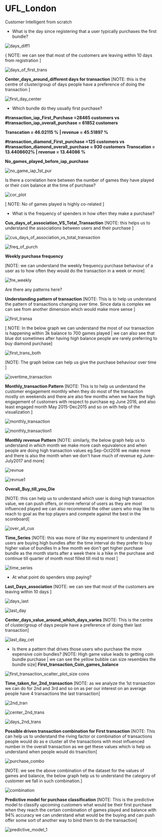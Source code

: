 # UFL_London
Customer Intelligent from scratch

- What is the day since registering that a user typically purchases the first bundle?

![days_diff1](https://user-images.githubusercontent.com/5808185/35792832-0c91757e-0a75-11e8-8226-01e4f28fc0d5.PNG)

{ NOTE: we can see that most of the customers are leaving within 10 days from registration ]

![days_of_first_trans](https://user-images.githubusercontent.com/5808185/35792774-c0e56dec-0a74-11e8-9861-282d4c0c9e74.PNG)


**Center_days_around_different days for transaction** [NOTE: this is the centre of cluster/group of days people have a preference of doing the transaction ]

![first_day_center](https://user-images.githubusercontent.com/5808185/35806640-367e412e-0aa6-11e8-918b-947d42a30d46.PNG)

- Which bundle do they usually first purchase? 

**#transaction_iap_First_Purchase =28465 customers vs #transaction_iap_overall_purchase = 61852 customers**

**Transcation = 46.02115 % | revenue = 45.51897 %** 

 **#transaction_diamond_First_purchase =125 customers vs #transaction_diamond_overall_purchase = 930 customers**
 **Transcation = 13.4408602% | revenue = 13.44086 %**
 
**No_games_played_before_iap_purchase**

![no_game_iap_1st_pur](https://user-images.githubusercontent.com/5808185/35796671-4c5084bc-0a83-11e8-9b6d-d60ce87f7431.PNG)


Is there a correlation here between the number of games they have played or their coin balance at the time of purchase?

![cor_plot](https://user-images.githubusercontent.com/5808185/35807923-34fc04c2-0aaa-11e8-8285-82a04a1376eb.png)

[ NOTE: No of games played is highly co-related ]

- What is the frequency of spenders in how often they make a purchase?

**Cus_days_of_association_VS_Total_Transaction** [NOTE: this helps us to understand the associations between users and their purchase
]

![cus_days_of_association_vs_total_transaction](https://user-images.githubusercontent.com/5808185/35808763-dc03b9de-0aac-11e8-9127-0a9dc7914644.png)

![freq_of_purch](https://user-images.githubusercontent.com/5808185/35794316-46e1aaf4-0a7b-11e8-88e4-08f012fd53a0.PNG)

**Weekly purchase frequency**

[NOTE: we can understand the weekly frequency purchase behaviour of a user as to how often they would do the transaction in a week or more]

![fre_weekly](https://user-images.githubusercontent.com/5808185/35795776-424b7d4e-0a80-11e8-9346-e1922c5f2076.PNG)

Are there any patterns here?

**Understanding pattern of transaction**
[NOTE: This is to help us understand the pattern of transactions changing over time. Since data is complex we can see from another dimension which would make more sense ]

![first_transa](https://user-images.githubusercontent.com/5808185/35811851-8dca171e-0ab5-11e8-9c9e-ca0cfcb0acd3.PNG)

[ NOTE: In the below graph we can understand the most of our transaction is happening within 3k balance to 700 games played | we can also see that blue dot sometimes after having high balance people are rarely preferring to buy diamond purchase]

![first_trans_both](https://user-images.githubusercontent.com/5808185/35803664-a420d91e-0a9a-11e8-9fd5-7d5b1687a19c.PNG)

[NOTE: The graph below can help us give the purchase behaviour over time ]

![overtime_transaction](https://user-images.githubusercontent.com/5808185/35801927-2711b5e8-0a94-11e8-9d26-363e61920b46.PNG)

**Monthly_transaction Pattern**
[NOTE: This is to help us understand the customer engagement monthly when they do most of the transaction mostly on weekends and there are also few months when we have the high engagement of customers with respect to purchase eg June 2016, and also least engaged month May 2015-Dec2015 and so on with help of the visualization ]

![monthly_transaction](https://user-images.githubusercontent.com/5808185/35805002-137790b4-0aa0-11e8-95fb-e10a3e15fae9.png)

![monthly_transaction1](https://user-images.githubusercontent.com/5808185/35805003-13c3824e-0aa0-11e8-86c6-168c9e860123.png)

**Monthly revenue Pattern**
[NOTE: similarly, the below graph help us to understand in which month we make more cash equivalence and when people are doing high transaction values eg.Sep-Oct2016 we make more and there is also the month when we don't have much of revenue eg June-July2017 and more]

![revnue](https://user-images.githubusercontent.com/5808185/35805092-8526f13c-0aa0-11e8-8d5f-1860d0896ac2.png)

![revnue1](https://user-images.githubusercontent.com/5808185/35805140-b925a596-0aa0-11e8-8457-ee7f695a6f6c.png)

**Overall_Buy_till_you_Die**

[NOTE: this can help us to understand which user is doing high transaction value, we can push offers, or more referral of users as they are most influenced played we can also recommend the other users who may like to reach to goal as the top players and compete against the best in the scoreboard]

![over_all_cus](https://user-images.githubusercontent.com/5808185/35805428-d5716612-0aa1-11e8-9422-62971e633b3e.PNG)

**Time_Series**
[NOTE: this was more of like my experiment to understand if users are buying high bundles after the time interval do they prefer to buy higher value of bundles In a few month we don't get higher purchase bundle as the month starts after a week there is a hike in the purchase and continue till quarter of month most filled till mid to most ]

![time_series](https://user-images.githubusercontent.com/5808185/35804701-d71d044c-0a9e-11e8-99f2-199b4f28c718.PNG)

- At what point do spenders stop paying?

**Last_Days_association** [NOTE: we can see that most of the customers are leaving within 10 days ]

![days_last](https://user-images.githubusercontent.com/5808185/35810147-bcf6f160-0ab0-11e8-8067-9bdd741237fb.PNG)

![last_day](https://user-images.githubusercontent.com/5808185/35807154-eec98b5c-0aa7-11e8-8812-92f733392e18.PNG)

**Center_days_value_around_which_days_varies** [NOTE: This is the centre of cluster/group of days people have a preference of doing their last transaction]

![last_day_cet](https://user-images.githubusercontent.com/5808185/35807225-2457ad76-0aa8-11e8-99f3-a9f797aa7c47.PNG)


- Is there a pattern that drives those users who purchase the more expensive coin bundles?
[NOTE: High game value leads to getting coin bundle purchase | we can see the yellow bubble can size resembles the bundle size]
**First_transaction_Coin_games_balance**

![first_transaction_scatter_plot_size coins](https://user-images.githubusercontent.com/5808185/35807675-732db1a6-0aa9-11e8-8dbd-35fd068d3c7a.png)

**Time_taken_for_2nd_transaction** [NOTE: as we analyze the 1st transaction we can do for 2nd and 3rd and so on as per our interest on an average people have 4 transactions the last transaction]

![2nd_tran](https://user-images.githubusercontent.com/5808185/35811025-812b8238-0ab3-11e8-974d-80bd5717df2e.PNG)

![center_2nd_trans](https://user-images.githubusercontent.com/5808185/35811026-81839892-0ab3-11e8-9a53-3577b546983e.PNG)

![days_2nd_trans](https://user-images.githubusercontent.com/5808185/35811024-80e01168-0ab3-11e8-87c7-2a0ed12df864.PNG)


**Possible driven transaction combination for First transaction**
[NOTE: This can help us to understand the riving factor or combination of transactions people would do as e cluster all the transactions with most influenced number in the overall transaction as we get these values which is help us understand when people would do trsanction]

![purchase_combo](https://user-images.githubusercontent.com/5808185/35803293-44f6e9e8-0a99-11e8-9942-fc63ae032aaf.PNG)

[NOTE: we see the above combination of the dataset for the values of games and balance, the below graph help us to understand the category of customer we fall in such combination.]

![combination](https://user-images.githubusercontent.com/5808185/35803410-c204f07e-0a99-11e8-8db7-eb7e9b0d0dab.png)


**Predictive model for purchase classification**
[NOTE: This is the predictive model to classify upcoming customers what would be their first purchase when they reach the certain combination of games played and balance with 94% accuracy we can understand what would be the buying and can push offer some sort of another way to bind them to do the transaction]

![predictive_model_1](https://user-images.githubusercontent.com/5808185/35803101-95e88b64-0a98-11e8-8953-57361fe8030e.PNG)

